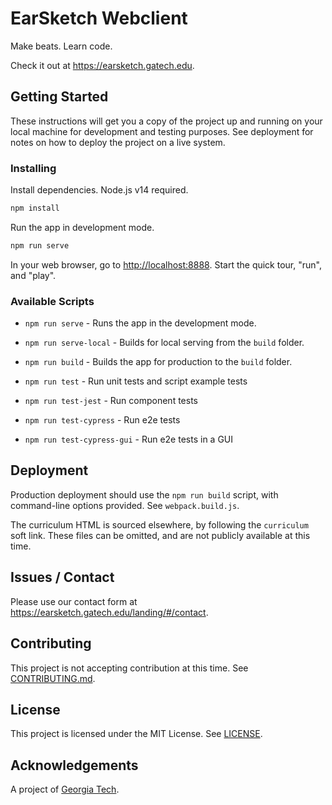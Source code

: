# EarSketch Webclient

Make beats. Learn code.

Check it out at https://earsketch.gatech.edu.

## Getting Started

These instructions will get you a copy of the project up and running on your local machine for development and testing purposes. See deployment for notes on how to deploy the project on a live system.

### Installing

Install dependencies. Node.js v14 required.

```bash
npm install
```

Run the app in development mode.

```bash
npm run serve
```

In your web browser, go to [http://localhost:8888](http://localhost:8888). Start the quick tour, "run", and "play".

### Available Scripts

- `npm run serve` - Runs the app in the development mode.

- `npm run serve-local` - Builds for local serving from the `build` folder.

- `npm run build` - Builds the app for production to the `build` folder.

- `npm run test` - Run unit tests and script example tests

- `npm run test-jest` - Run component tests

- `npm run test-cypress` - Run e2e tests

- `npm run test-cypress-gui` - Run e2e tests in a GUI

## Deployment

Production deployment should use the `npm run build` script, with command-line options provided. See `webpack.build.js`.

The curriculum HTML is sourced elsewhere, by following the `curriculum` soft link. These files can be omitted, and are not publicly available at this time.

## Issues / Contact

Please use our contact form at https://earsketch.gatech.edu/landing/#/contact.

## Contributing

This project is not accepting contribution at this time.  See [CONTRIBUTING.md](CONTRIBUTING.md).

## License

This project is licensed under the MIT License. See [LICENSE](LICENSE).

## Acknowledgements

A project of [Georgia Tech](https://www.gatech.edu/).
